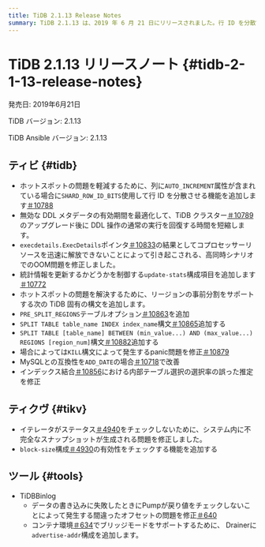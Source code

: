 ```yaml
---
title: TiDB 2.1.13 Release Notes
summary: TiDB 2.1.13 は、2019 年 6 月 21 日にリリースされました。行 ID を分散する機能、DDL メタデータの有効期間を最適化する機能、OOM 問題を修正する機能、統計情報を更新する機能、リージョンプリスプリットをサポートする機能、MySQL 互換性を向上させる機能、および推定問題を修正する機能が含まれています。TiKV は不完全なスナップショットを修正し、ブロック サイズ構成の有効性をチェックする機能を追加します。TiDB Binlog は間違ったオフセットを修正し、 Drainerに Advertise-addr 構成を追加します。
---
```


# TiDB 2.1.13 リリースノート {#tidb-2-1-13-release-notes}

発売日: 2019年6月21日

TiDB バージョン: 2.1.13

TiDB Ansible バージョン: 2.1.13

## ティビ {#tidb}

-   ホットスポットの問題を軽減するために、列に`AUTO_INCREMENT`属性が含まれている場合に`SHARD_ROW_ID_BITS`使用して行 ID を分散させる機能を追加します[＃10788](https://github.com/pingcap/tidb/pull/10788)
-   無効な DDL メタデータの有効期間を最適化して、TiDB クラスター[＃10789](https://github.com/pingcap/tidb/pull/10789)のアップグレード後に DDL 操作の通常の実行を回復する時間を短縮します。
-   `execdetails.ExecDetails`ポインタ[＃10833](https://github.com/pingcap/tidb/pull/10833)の結果としてコプロセッサーリソースを迅速に解放できないことによって引き起こされる、高同時シナリオでのOOM問題を修正しました。
-   統計情報を更新するかどうかを制御する`update-stats`構成項目を追加します[＃10772](https://github.com/pingcap/tidb/pull/10772)
-   ホットスポットの問題を解決するために、リージョンの事前分割をサポートする次の TiDB 固有の構文を追加します。
-   `PRE_SPLIT_REGIONS`テーブルオプション[＃10863](https://github.com/pingcap/tidb/pull/10863)を追加
-   `SPLIT TABLE table_name INDEX index_name`構文[＃10865](https://github.com/pingcap/tidb/pull/10865)追加する
-   `SPLIT TABLE [table_name] BETWEEN (min_value...) AND (max_value...) REGIONS [region_num]`構文[＃10882](https://github.com/pingcap/tidb/pull/10882)追加する
-   場合によっては`KILL`構文によって発生するpanic問題を修正[＃10879](https://github.com/pingcap/tidb/pull/10879)
-   MySQLとの互換性を`ADD_DATE`の場合[＃10718](https://github.com/pingcap/tidb/pull/10718)で改善
-   インデックス結合[＃10856](https://github.com/pingcap/tidb/pull/10856)における内部テーブル選択の選択率の誤った推定を修正

## ティクヴ {#tikv}

-   イテレータがステータス[＃4940](https://github.com/tikv/tikv/pull/4940)をチェックしないために、システム内に不完全なスナップショットが生成される問題を修正しました。
-   `block-size`構成[＃4930](https://github.com/tikv/tikv/pull/4930)の有効性をチェックする機能を追加する

## ツール {#tools}

-   TiDBBinlog
    -   データの書き込みに失敗したときにPumpが戻り値をチェックしないことによって発生する間違ったオフセットの問題を修正[＃640](https://github.com/pingcap/tidb-binlog/pull/640)
    -   コンテナ環境[＃634](https://github.com/pingcap/tidb-binlog/pull/634)でブリッジモードをサポートするために、 Drainerに`advertise-addr`構成を追加します。
